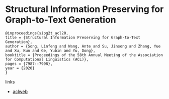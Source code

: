 # Structural Information Preserving for Graph-to-Text Generation

```
@inproceedings{sipg2t_acl20,
title = {Structural Information Preserving for Graph-to-Text Generation},
author = {Song, Linfeng and Wang, Ante and Su, Jinsong and Zhang, Yue and Xu, Kun and Ge, Yubin and Yu, Dong},
booktitle = {Proceedings of the 58th Annual Meeting of the Association for Computational Linguistics (ACL)},
pages = {7987--7998},
year = {2020}
}
```

links
- [aclweb](https://www.aclweb.org/anthology/2020.acl-main.712/)
